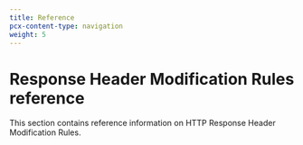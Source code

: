 ```yaml
---
title: Reference
pcx-content-type: navigation
weight: 5
---
```


# Response Header Modification Rules reference

This section contains reference information on HTTP Response Header Modification Rules.

<DirectoryListing path="/transform/response-header-modification/reference" />
